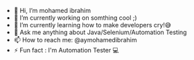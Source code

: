 - 👋 Hi, I’m mohamed ibrahim
- 👀 I’m currently working on somthing cool ;)
- 🌱 I’m currently learning how to make developers cry!😅
- 🧾 Ask me anything about Java/Selenium/Automation Testing
- 📫 How to reach me: @aymohamedibrahim
- ⚡️ Fun fact : I'm Automation Tester 💻 
